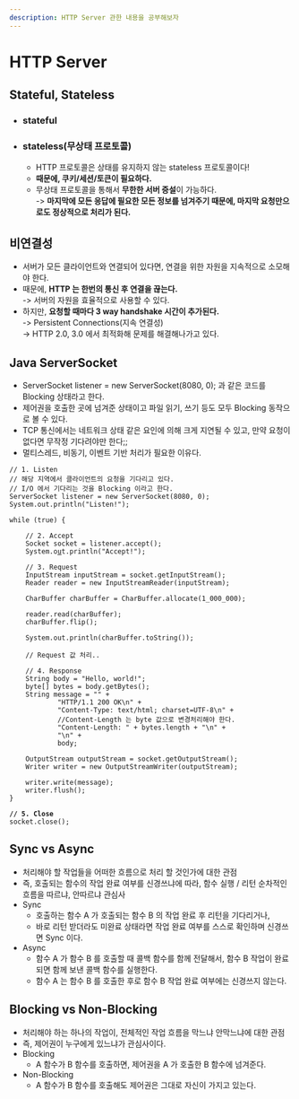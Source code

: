 ```yaml
---
description: HTTP Server 관한 내용을 공부해보자
---
```


# HTTP Server

## Stateful, Stateless

* ### stateful
* ### stateless(무상태 프로토콜)
  * HTTP 프로토콜은 상태를 유지하지 않는 stateless 프로토콜이다!
  * **때문에, 쿠키/세션/토큰이 필요하다.**
  * 무상태 프로토콜을 통해서 **무한한 서버 증설**이 가능하다.\
    \-> **마지막에 모든 응답에 필요한 모든 정보를 넘겨주기 때문에, 마지막 요청만으로도 정상적으로 처리가 된다.**

## 비연결성

* 서버가 모든 클라이언트와 연결되어 있다면, 연결을 위한 자원을 지속적으로 소모해야 한다.
* 때문에, **HTTP 는 한번의 통신 후 연결을 끊는다.**\
  \-> 서버의 자원을 효율적으로 사용할 수 있다.
* 하지만, **요청할 때마다 3 way handshake 시간이 추가된다.**\
  \-> Persistent Connections(지속 연결성)\
  \-> HTTP 2.0, 3.0 에서 최적화해 문제를 해결해나가고 있다.

## Java ServerSocket

* ServerSocket listener = new ServerSocket(8080, 0); 과 같은 코드를 Blocking 상태라고 한다.
* 제어권을 호출한 곳에 넘겨준 상태이고 파일 읽기, 쓰기 등도 모두 Blocking 동작으로 볼 수 있다.
* TCP 통신에서는 네트워크 상태 같은 요인에 의해 크게 지연될 수 있고, 만약 요청이 없다면 무작정 기다려야만 한다;;
* 멀티스레드, 비동기, 이벤트 기반 처리가 필요한 이유다.

<pre class="language-java"><code class="lang-java">// 1. Listen
// 해당 지역에서 클라이언트의 요청을 기다리고 있다.
// I/O 에서 기다리는 것을 Blocking 이라고 한다.
ServerSocket listener = new ServerSocket(8080, 0);
System.out.println("Listen!");

while (true) {

    // 2. Accept
    Socket socket = listener.accept();
    System.o<a data-footnote-ref href="#user-content-fn-1">u</a>t.println("Accept!");
    
    // 3. Request
    InputStream inputStream = socket.getInputStream();
    Reader reader = new InputStreamReader(inputStream);

    CharBuffer charBuffer = CharBuffer.allocate(1_000_000);
    
    reader.read(charBuffer);
    charBuffer.flip();
    
    System.out.println(charBuffer.toString());
    
    // Request 값 처리..
    
    // 4. Response
    String body = "Hello, world!";
    byte[] bytes = body.getBytes();
    String message = "" +
            "HTTP/1.1 200 OK\n" +
            "Content-Type: text/html; charset=UTF-8\n" +
            //Content-Length 는 byte 값으로 변경처리해야 한다.
            "Content-Length: " + bytes.length + "\n" +    
            "\n" +
            body;

    OutputStream outputStream = socket.getOutputStream();
    Writer writer = new OutputStreamWriter(outputStream);

    writer.write(message);
    writer.flush();
}

<strong>// 5. Close
</strong>socket.close();
</code></pre>

## Sync vs Async

* 처리해야 할 작업들을 어떠한 흐름으로 처리 할 것인가에 대한 관점
* 즉, 호출되는 함수의 작업 완료 여부를 신경쓰냐에 따라, 함수 실행 / 리턴 순차적인 흐름을 따르냐, 안따르냐 관심사
* Sync&#x20;
  * 호출하는 함수 A 가 호출되는 함수 B 의 작업 완료 후 리턴을 기다리거나,&#x20;
  * 바로 리턴 받더라도 미완료 상태라면 작업 완료 여부를 스스로 확인하며 신경쓰면 Sync 이다.
* Async
  * 함수 A 가 함수 B 를 호출할 때 콜백 함수를 함께 전달해서, 함수 B 작업이 완료되면 함께 보낸 콜백 함수를 실행한다.
  * 함수 A 는 함수 B 를 호출한 후로 함수 B 작업 완료 여부에는 신경쓰지 않는다.

## Blocking vs Non-Blocking

* 처리해야 하는 하나의 작업이, 전체적인 작업 흐름을 막느냐 안막느냐에 대한 관점
* 즉, 제어권이 누구에게 있느냐가 관심사이다.
* Blocking
  * A 함수가 B 함수를 호출하면, 제어권을 A 가 호출한 B 함수에 넘겨준다.
* Non-Blocking&#x20;
  * A 함수가 B 함수를 호출해도 제어권은 그대로 자신이 가지고 있는다.

[^1]: 
